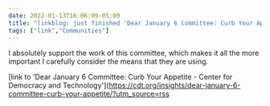 ```yaml
---
date: 2022-01-13T16:06:09-05:00
title: "linkblog: just finished 'Dear January 6 Committee: Curb Your Appetite - Center for Democracy and Technology'"
tags: ["link","Communities"]
---
```

I absolutely support the work of this committee, which makes it all the more important I carefully consider the means that they are using.
 
[link to 'Dear January 6 Committee: Curb Your Appetite - Center for Democracy and Technology'](https://cdt.org/insights/dear-january-6-committee-curb-your-appetite/?utm_source=rss
